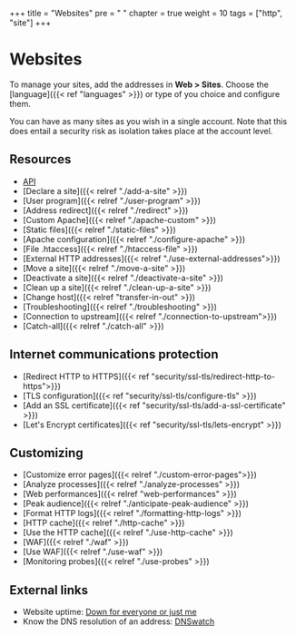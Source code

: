 +++
title = "Websites"
pre = "<i class='fas fa-fw fa-globe'></i> "
chapter = true
weight = 10
tags = ["http", "site"]
+++

# Websites

To manage your sites, add the addresses in **Web > Sites**. Choose the [language]({{< ref "languages" >}}) or type of you choice and configure them.

You can have as many sites as you wish in a single account. Note that this does entail a security risk as isolation takes place at the account level.

## Resources

- [API](https://api.alwaysdata.com/v1/site/doc/)
- [Declare a site]({{< relref "./add-a-site" >}})
- [User program]({{< relref "./user-program" >}})
- [Address redirect]({{< relref "./redirect" >}})
- [Custom Apache]({{< relref "./apache-custom" >}})
- [Static files]({{< relref "./static-files" >}})
- [Apache configuration]({{< relref "./configure-apache" >}})
- [File .htaccess]({{< relref "./htaccess-file" >}})
- [External HTTP addresses]({{< relref "./use-external-addresses">}})
- [Move a site]({{< relref "./move-a-site" >}})
- [Deactivate a site]({{< relref "./deactivate-a-site" >}})
- [Clean up a site]({{< relref "./clean-up-a-site" >}})
- [Change host]({{< relref "transfer-in-out" >}})
- [Troubleshooting]({{< relref "./troubleshooting" >}})
- [Connection to upstream]({{< relref "./connection-to-upstream">}})
- [Catch-all]({{< relref "./catch-all" >}})

## Internet communications protection

- [Redirect HTTP to HTTPS]({{< ref "security/ssl-tls/redirect-http-to-https">}})
- [TLS configuration]({{< ref "security/ssl-tls/configure-tls" >}})
- [Add an SSL certificate]({{< ref "security/ssl-tls/add-a-ssl-certificate" >}})
- [Let's Encrypt certificates]({{< ref "security/ssl-tls/lets-encrypt" >}})

## Customizing

- [Customize error pages]({{< relref "./custom-error-pages">}})
- [Analyze processes]({{< relref "./analyze-processes" >}})
- [Web performances]({{< relref "web-performances" >}})
- [Peak audience]({{< relref "./anticipate-peak-audience" >}})
- [Format HTTP logs]({{< relref "./formatting-http-logs" >}})
- [HTTP cache]({{< relref "./http-cache" >}})
- [Use the HTTP cache]({{< relref "./use-http-cache" >}})
- [WAF]({{< relref "./waf" >}})
- [Use WAF]({{< relref "./use-waf" >}})
- [Monitoring probes]({{< relref "./use-probes" >}})

## External links

- Website uptime: [Down for everyone or just me](https://downforeveryoneorjustme.com/)
- Know the DNS resolution of an address: [DNSwatch](https://www.dnswatch.info/)
